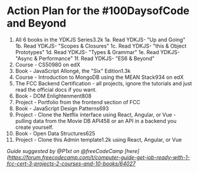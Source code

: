 # Action Plan for the #100DaysofCode and Beyond
1. All 6 books in the YDKJS Series3.2k
  1a. Read YDKJS- "Up and Going"
  1b. Read YDKJS- "Scopes & Closures"
  1c. Read YDKJS- "this & Object Prototypes"
  1d. Read YDKJS- "Types & Grammar"
  1e. Read YDKJS- "Async & Performance"
  1f. Read YDKJS- "ES6 & Beyond"
2. Course - CS50980 on edX
3. Book - JavaScript Allongé, the "Six" Edition1.3k
4. Course - Introduction to MongoDB using the MEAN Stack934 on edX
5. The FCC Backend Certification - all projects, ignore the tutorials and just read the official docs if you want.
6. Book - DOM Enlightenment808
7. Project - Portfolio from the frontend section of FCC
8. Book - JavaScript Design Patterns693
9. Project - Clone the Netflix interface using React, Angular, or Vue - pulling data from the Movie DB API458 or an API in a backend you create yourself.
10. Book - Open Data Structures625
11. Project - Clone this Admin template1.2k using React, Angular, or Vue

<i>Guide suggested by @P1xt on @freeCodeCamp [here](https://forum.freecodecamp.com/t/computer-guide-get-job-ready-with-1-fcc-cert-3-projects-2-courses-and-10-books/64027</i>
